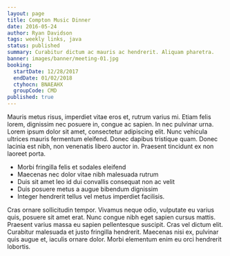 ```yaml
---
layout: page
title: Compton Music Dinner
date: 2016-05-24
author: Ryan Davidson
tags: weekly links, java
status: published
summary: Curabitur dictum ac mauris ac hendrerit. Aliquam pharetra.
banner: images/banner/meeting-01.jpg
booking:
  startDate: 12/28/2017
  endDate: 01/02/2018
  ctyhocn: BNAEAHX
  groupCode: CMD
published: true
---
```

Mauris metus risus, imperdiet vitae eros et, rutrum varius mi. Etiam felis lorem, dignissim nec posuere in, congue ac sapien. In nec pulvinar urna. Lorem ipsum dolor sit amet, consectetur adipiscing elit. Nunc vehicula ultrices mauris fermentum eleifend. Donec dapibus tristique quam. Donec lacinia est nibh, non venenatis libero auctor in. Praesent tincidunt ex non laoreet porta.

* Morbi fringilla felis et sodales eleifend
* Maecenas nec dolor vitae nibh malesuada rutrum
* Duis sit amet leo id dui convallis consequat non ac velit
* Duis posuere metus a augue bibendum dignissim
* Integer hendrerit tellus vel metus imperdiet facilisis.

Cras ornare sollicitudin tempor. Vivamus neque odio, vulputate eu varius quis, posuere sit amet erat. Nunc congue nibh eget sapien cursus mattis. Praesent varius massa eu sapien pellentesque suscipit. Cras vel dictum elit. Curabitur malesuada et justo fringilla hendrerit. Maecenas nisi ex, pulvinar quis augue et, iaculis ornare dolor. Morbi elementum enim eu orci hendrerit lobortis.
